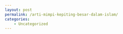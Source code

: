 ```yaml
---
layout: post
permalink: /arti-mimpi-kepiting-besar-dalam-islam/
categories:
    - Uncategorized
---
```


